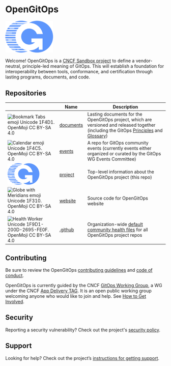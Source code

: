 # OpenGitOps
<!-- markdownlint-disable MD033 -->
<p><img src="https://raw.githubusercontent.com/cncf/artwork/master/projects/opengitops/icon/color/opengitops-icon-color.svg" alt="OpenGitOps logo icon color" width="150"></p>

Welcome!
OpenGitOps is a [CNCF Sandbox project](https://www.cncf.io/sandbox-projects/) to define a vendor-neutral, principle-led meaning of GitOps.
This will establish a foundation for interoperability between tools, conformance, and certification through lasting programs, documents, and code.

## Repositories

<!-- markdownlint-disable MD033 -->
| | Name | Description |
| -- | -- | -- |
| <img src="https://openmoji.org/data/color/svg/1F4D1.svg" alt="Bookmark Tabs emoji Unicode 1F4D1. OpenMoji CC BY-SA 4.0" width="100"> | [documents](https://github.com/open-gitops/documents) |  Lasting documents for the OpenGitOps project, which are versioned and released together (including the GitOps [Principles](https://github.com/open-gitops/documents/blob/v0.1.0/PRINCIPLES.md) and [Glossary](https://github.com/open-gitops/documents/blob/v0.1.0/PRINCIPLES.md#glossary)) |
| <img src="https://openmoji.org/data/color/svg/1F4C5.svg" alt="Calendar emoji Unicode 1F4C5. OpenMoji CC BY-SA 4.0" width="100"> | [events](https://github.com/open-gitops/events) | A repo for GitOps community events (currently events either organized or curated by the GitOps WG Events Committee) |
| <img src="https://raw.githubusercontent.com/cncf/artwork/master/projects/opengitops/icon/color/opengitops-icon-color.svg" alt="OpenGitOps logo icon color" width="100"> | [project](https://github.com/open-gitops/project) | Top-level information about the OpenGitOps project (this repo) |
| <img src="https://openmoji.org/data/color/svg/1F310.svg" alt="Globe with Meridians emoji Unicode 1F310. OpenMoji CC BY-SA 4.0" width="100"> | [website](https://github.com/open-gitops/website) | Source code for OpenGitOps website |
| <img src="https://openmoji.org/data/color/svg/1F9D1-200D-2695-FE0F.svg" alt="Health Worker Unicode 1F9D1-200D-2695-FE0F. OpenMoji CC BY-SA 4.0" width="100"> | [.github](https://github.com/open-gitops/.github) | Organization-wide [default community health files](https://docs.github.com/en/communities/setting-up-your-project-for-healthy-contributions/creating-a-default-community-health-file) for all OpenGitOps project repos |

## Contributing

Be sure to review the OpenGitOps [contributing guidelines](https://github.com/open-gitops/.github/blob/main/CONTRIBUTING.md) and [code of conduct](https://github.com/open-gitops/.github/blob/main/CODE_OF_CONDUCT.md).

OpenGitOps is currently guided by the CNCF [GitOps Working Group]([https://github.com/gitops-working-group/gitops-working-group](https://github.com/cncf/tag-app-delivery/tree/main/gitops-wg)), a WG under the CNCF [App Delivery TAG](https://github.com/cncf/tag-app-delivery).
It is an open public working group welcoming anyone who would like to join and help.
See [How to Get Involved](https://github.com/gitops-working-group/gitops-working-group/blob/main/README.md#how-to-get-involved).

## Security

Reporting a security vulnerability?
Check out the project's [security policy](https://github.com/open-gitops/.github/blob/main/SECURITY.md).

## Support

Looking for help?
Check out the project’s [instructions for getting support](https://github.com/open-gitops/.github/blob/main/SUPPORT.md).
